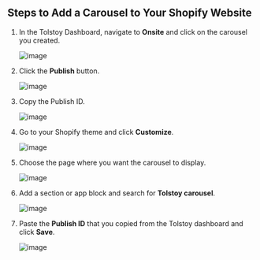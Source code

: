 ## Steps to Add a Carousel to Your Shopify Website

1. In the Tolstoy Dashboard, navigate to **Onsite** and click on the carousel you created.

   ![image](https://github.com/user-attachments/assets/e54d379e-a681-410e-99f5-996aad020fb8)

2. Click the **Publish** button.

   ![image](https://github.com/user-attachments/assets/733338f1-85ea-49ae-a6d3-49ad8197ebc2)

3. Copy the Publish ID.

   ![image](https://github.com/GoTolstoy/tolstoy-toly-kb/assets/159800692/765f9333-47c5-4938-9046-e069a0f29bbe)

4. Go to your Shopify theme and click **Customize**.

   ![image](https://github.com/GoTolstoy/tolstoy-toly-kb/assets/159800692/944d8502-dd73-4021-ad36-10b822468ba0)

5. Choose the page where you want the carousel to display.

   ![image](https://github.com/GoTolstoy/tolstoy-toly-kb/assets/159800692/b354999a-9c06-473f-9d19-a74472e0859d)

6. Add a section or app block and search for **Tolstoy carousel**.

   ![image](https://github.com/GoTolstoy/tolstoy-toly-kb/assets/159800692/3b2d21c2-a445-4999-8b44-79f3147e42b2)

7. Paste the **Publish ID** that you copied from the Tolstoy dashboard and click **Save**.

   ![image](https://github.com/user-attachments/assets/37706027-0c1a-478b-967f-42bfbf3251fc)